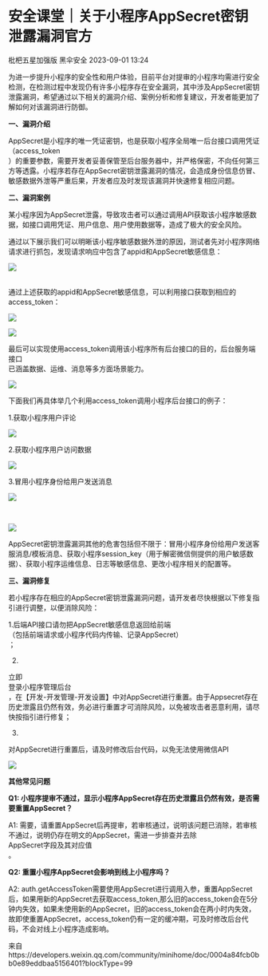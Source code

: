 #  安全课堂｜关于小程序AppSecret密钥泄露漏洞官方   
枇杷五星加强版  黑伞安全   2023-09-01 13:24  
  
为进一步提升小程序的安全性和用户体验，目前平台对提审的小程序均需进行安全检测，在检测过程中发现仍有许多小程序存在安全漏洞，其中涉及AppSecret密钥泄露漏洞，希望通过以下相关的漏洞介绍、案例分析和修复建议，开发者能更加了解如何对该漏洞进行防御。  
  
**一、漏洞介绍**  
  
AppSecret是小程序的唯一凭证密钥，也是获取小程序全局唯一后台接口调用凭证（access_token  
）的重要参数，需要开发者妥善保管至后台服务器中，并严格保密，不向任何第三方等透露。小程序若存在AppSecret密钥泄露漏洞的情况，会造成身份信息仿冒、敏感数据外泄等严重后果，开发者应及时发现该漏洞并快速修复相应问题。  
  
**二、漏洞案例**  
  
某小程序因为AppSecret泄露，导致攻击者可以通过调用API获取该小程序敏感数据，如接口调用凭证、用户信息、用户使用数据等，造成了极大的安全风险。  
  
通过以下展示我们可以明晰该小程序敏感数据外泄的原因，测试者先对小程序网络请求进行抓包，发现请求响应中包含了appid和AppSecret敏感信息：  
  
![](https://mmbiz.qpic.cn/mmbiz_png/0aGWwHGxPqZlPQ32CniaibJXpQFd9w0LwT1hX41G9wLIQh5NTcHr7lTsQibmpupKb3Sb77WjQOsTj0VXyFWtANoMA/640?wx_fmt=png "")  
﻿ ﻿  
  
通过上述获取的appid和AppSecret敏感信息，可以利用接口获取到相应的access_token：  
  
![](https://mmbiz.qpic.cn/mmbiz_png/ZS0VQrDMfGpUYX7ibOULIib3JJbc1gvugz67PhAhpNnEo0XdBuZpZzIy8bZsulStngwfKqmyDCicZ4yNC5F2WjYhw/640?wx_fmt=png "")  
  
![](https://mmbiz.qpic.cn/mmbiz_png/0aGWwHGxPqZlPQ32CniaibJXpQFd9w0LwTLzBcy1lxxTR5TIWNwZnXdm8lSfUN0Jpauic1MMD7kX4qZCMPA7AVWcQ/640?wx_fmt=png "")  
  
最后可以实现使用access_token调用该小程序所有后台接口的目的，后台服务端接口  
已涵盖数据、运维、消息等多方面场景能力。  
  
![](https://mmbiz.qpic.cn/mmbiz_png/ZS0VQrDMfGpUYX7ibOULIib3JJbc1gvugzCfo0aLtZvm5ZIo1IqxM6WrdYoA0HYWFBNZyHv45Qs8usnIBSJSW2Dw/640?wx_fmt=png "")  
  
下面我们再具体举几个利用access_token调用小程序后台接口的例子：  
  
1.获取小程序用户评论  
  
![](https://mmbiz.qpic.cn/mmbiz_png/0aGWwHGxPqZlPQ32CniaibJXpQFd9w0LwTq1e0qibPxC84iacl7Q5tzUIUetEzQ965J0v6m1Ix9AdpomNg48J4pYhg/640?wx_fmt=png "")  
  
2.获取小程序用户访问数据  
  
![](https://mmbiz.qpic.cn/mmbiz_png/0aGWwHGxPqZlPQ32CniaibJXpQFd9w0LwTHFg52o0Y9ZbhOhXpAqBmhGkFVknWtgaOXl57zqRCfUKHI5Guw5xyng/640?wx_fmt=png "")  
  
3.冒用小程序身份给用户发送消息  
  
![](https://mmbiz.qpic.cn/mmbiz_png/0aGWwHGxPqZlPQ32CniaibJXpQFd9w0LwTB1kiaiaFDb0u51C1Aw3YMjweg1Sz6G4NdLbV6XqrA6HuNSiaGoK2TPLiag/640?wx_fmt=png "")  
  
﻿  
  
![](https://mmbiz.qpic.cn/mmbiz_png/ZS0VQrDMfGpUYX7ibOULIib3JJbc1gvugzfWAo2O3SuK0H4diaibVUuzXRPt2xPACH9yxsDC1JoOmJBzOwkghWmDAg/640?wx_fmt=png "")  
  
AppSecret密钥泄露漏洞其他的危害包括但不限于：冒用小程序身份给用户发送客服消息/模板消息、获取小程序session_key（用于解密微信侧提供的用户敏感数据）、获取小程序运维信息、日志等敏感信息、更改小程序相关的配置等。  
  
**三、漏洞修复**  
  
若小程序存在相应的AppSecret密钥泄露漏洞问题，请开发者尽快根据以下修复指引进行调整，以便消除风险：  
  
1.后端API接口请勿把AppSecret敏感信息返回给前端  
（包括前端请求或小程序代码内传输、记录AppSecret）  
；  
  
2.  
立即  
登录小程序管理后台  
，在【开发-开发管理-开发设置】中对AppSecret进行重置。由于Appsecret存在历史泄露且仍然有效，务必进行重置才可消除风险，以免被攻击者恶意利用，请尽快按指引进行修复；  
  
3.  
对AppSecret进行重置后，请及时修改后台代码，以免无法使用微信API  
  
![](https://mmbiz.qpic.cn/mmbiz_png/ZS0VQrDMfGpUYX7ibOULIib3JJbc1gvugz62KOqwMwG7ibolCm0QUxNzhN0HbiasiaicichxehaCKcxUPRu9L8MGJw6zQ/640?wx_fmt=png "")  
  
**其他常见问题**  
  
**Q1: 小程序提审不通过，显示小程序AppSecret存在历史泄露且仍然有效，是否需要重置AppSecret？**  
  
A1: 需要，请重置AppSecret后再提审，若审核通过，说明该问题已消除，若审核不通过，说明仍存在明文的AppSecret，需进一步排查并去除  
AppSecret字段及其对应值  
。  
  
**Q2: 重置小程序AppSecret会影响到线上小程序吗？**  
  
A2: auth.getAccessToken需要使用AppSecret进行调用入参，重置AppSecret后，如果用新的AppSecret去获取access_token,那么旧的access_token会在5分钟内失效，如果未使用新的AppSecret，旧的access_token会在两小时内失效，故即使重置AppSecret，access_token仍有一定的缓冲期，可及时修改后台代码，不会对线上小程序造成影响。  
  
  
  
来自https://developers.weixin.qq.com/community/minihome/doc/0004a84fcb0bb0e89eddbaa5156401?blockType=99  
  
